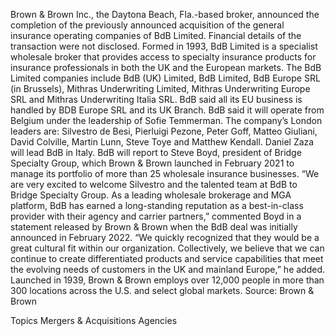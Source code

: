 Brown & Brown Inc., the Daytona Beach, Fla.-based broker, announced the completion of the previously announced acquisition of the general insurance operating companies of BdB Limited.
Financial details of the transaction were not disclosed.
Formed in 1993, BdB Limited is a specialist wholesale broker that provides access to specialty insurance products for insurance professionals in both the UK and the European markets.
The BdB Limited companies include BdB (UK) Limited, BdB Limited, BdB Europe SRL (in Brussels), Mithras Underwriting Limited, Mithras Underwriting Europe SRL and Mithras Underwriting Italia SRL. BdB said all its EU business is handled by BDB Europe SRL and its UK Branch.
BdB said it will operate from Belgium under the leadership of Sofie Temmerman. The company’s London leaders are: Silvestro de Besi, Pierluigi Pezone, Peter Goff, Matteo Giuliani, David Colville, Martin Lunn, Steve Toye and Matthew Kendall. Daniel Zaza will lead BdB in Italy.
BdB will report to Steve Boyd, president of Bridge Specialty Group, which Brown & Brown launched in February 2021 to manage its portfolio of more than 25 wholesale insurance businesses.
“We are very excited to welcome Silvestro and the talented team at BdB to Bridge Specialty Group. As a leading wholesale brokerage and MGA platform, BdB has earned a long-standing reputation as a best-in-class provider with their agency and carrier partners,” commented Boyd in a statement released by Brown & Brown when the BdB deal was initially announced in February 2022.
“We quickly recognized that they would be a great cultural fit within our organization. Collectively, we believe that we can continue to create differentiated products and service capabilities that meet the evolving needs of customers in the UK and mainland Europe,” he added.
Launched in 1939, Brown & Brown employs over 12,000 people in more than 300 locations across the U.S. and select global markets.
Source: Brown & Brown

Topics
Mergers & Acquisitions
Agencies
